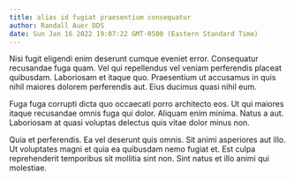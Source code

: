 ```yaml
---
title: alias id fugiat praesentium consequatur
author: Randall Auer DDS
date: Sun Jan 16 2022 19:07:22 GMT-0500 (Eastern Standard Time)
---
```

Nisi fugit eligendi enim deserunt cumque eveniet error. Consequatur recusandae fuga quam. Vel qui repellendus vel veniam perferendis placeat quibusdam. Laboriosam et itaque quo. Praesentium ut accusamus in quis nihil maiores dolorem perferendis aut. Eius ducimus quasi nihil eum.

 Fuga fuga corrupti dicta quo occaecati porro architecto eos. Ut qui maiores itaque recusandae omnis fuga qui dolor. Aliquam enim minima. Natus a aut. Laboriosam at quasi voluptas delectus quis vitae dolor minus non.

 Quia et perferendis. Ea vel deserunt quis omnis. Sit animi asperiores aut illo. Ut voluptates magni et quia ea quibusdam nemo fugiat et. Est culpa reprehenderit temporibus sit mollitia sint non. Sint natus et illo animi qui molestiae.